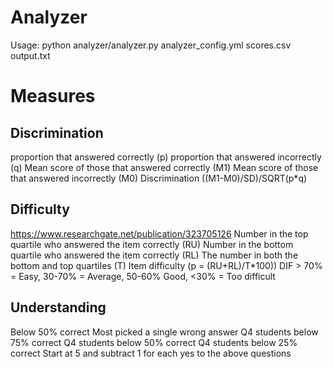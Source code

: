 # Analyzer

Usage: python analyzer/analyzer.py analyzer_config.yml scores.csv output.txt


# Measures

## Discrimination
proportion that answered correctly (p)
proportion that answered incorrectly (q)
Mean score of those that answered correctly (M1)
Mean score of those that answered incorrectly (M0)
Discrimination ((M1-M0)/SD)/SQRT(p*q)

## Difficulty
https://www.researchgate.net/publication/323705126
Number in the top quartile who answered the item correctly (RU)
Number in the bottom quartile who answered the item correctly (RL)
The number in both the bottom and top quartiles (T)
Item difficulty (p = (RU+RL)/T*100))
DIF > 70% = Easy, 30-70% = Average, 50-60% Good, <30% = Too difficult

## Understanding
Below 50% correct
Most picked a single wrong answer
Q4 students below 75% correct
Q4 students below 50% correct
Q4 students below 25% correct
Start at 5 and subtract 1 for each yes to the above questions
